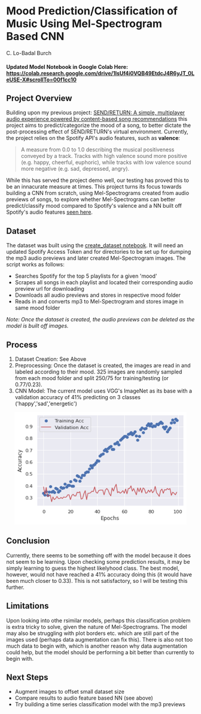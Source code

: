 # Mood Prediction/Classification of Music Using Mel-Spectrogram Based CNN
C. Lo-Badal Burch


#### Updated Model Notebook in Google Colab Here: https://colab.research.google.com/drive/1lsUf4i0VQB49EtdcJ4R6yJT_0LeUSE-X#scrollTo=00f1cc10

## Project Overview
Building upon my previous project: [SEND/RETURN: A simple, multiplayer audio experience powered by content-based song recommendations](https://github.com/Siberian-Breaks/SEND-RETURN) this project aims to predict/categorize the mood of a song, to better dictate the post-processing effect of SEND/RETURN's virtual environment. Currently, the project relies on the Spotify API's audio features, such as **valence**: 
> A measure from 0.0 to 1.0 describing the musical positiveness conveyed by a track. Tracks with high valence sound more positive (e.g. happy, cheerful, euphoric), while tracks with low valence sound more negative (e.g. sad, depressed, angry).

While this has served the project demo well, our testing has proved this to be an innacurate measure at times. This project turns its focus towards building a CNN from scratch, using Mel-Spectrograms created from audio previews of songs, to explore whether Mel-Spectrograms can better predict/classify mood compared to Spotify's valence and a NN built off Spotify's audio features [seen here](https://towardsdatascience.com/predicting-the-music-mood-of-a-song-with-deep-learning-c3ac2b45229e).

## Dataset
The dataset was built using the [create_dataset notebook](https://github.com/burchcatwit/Mood_Prediction/blob/main/create_dataset.ipynb). It will need an updated Spotify Access Token and for directories to be set up for dumping the mp3 audio previews and later created Mel-Spectrogram images. The script works as follows:
- Searches Spotify for the top 5 playlists for a given 'mood'
- Scrapes all songs in each playlist and located their corresponding audio preview url for downloading
- Downloads all audio previews and stores in respective mood folder
- Reads in and converts mp3 to Mel-Spectrogram and stores image in same mood folder

*Note: Once the dataset is created, the audio previews can be deleted as the model is built off images.*

## Process
1) Dataset Creation: See Above
2) Preprocessing: Once the dataset is created, the images are read in and labeled according to their mood. 325 images are randomly sampled from each mood folder and split 250/75 for training/testing (or 0.77/0.23).
3) CNN Model: The current model uses VGG's ImageNet as its base with a validation accuracy of 41% predicting on 3 classes ('happy','sad','energetic')
<p align="center">
  <img width="460" height="300" src="https://github.com/burchcatwit/Mood_Prediction/blob/main/vgg_history.png">
</p>

## Conclusion
Currently, there seems to be something off with the model because it does not seem to be learning. Upon checking some prediction results, it may be simply learning to guess the highest likelyhood class. The best model, however, would not have reached a 41% accuracy doing this (it would have been much closer to 0.33). This is not satisfactory, so I will be testing this further.

## Limitations
Upon looking into othe rsimilar models, perhaps this classification problem is extra tricky to solve, given the nature of Mel-Spectrograms. The model may also be struggling with plot borders etc. which are still part of the images used (perhaps data augmentation can fix this). There is also not too much data to begin with, which is another reason why data augmentation could help, but the model should be performing a bit better than currently to begin with.

## Next Steps
- Augment images to offset small dataset size
- Compare results to audio feature based NN (see above)
- Try building a time series classification model with the mp3 previews


